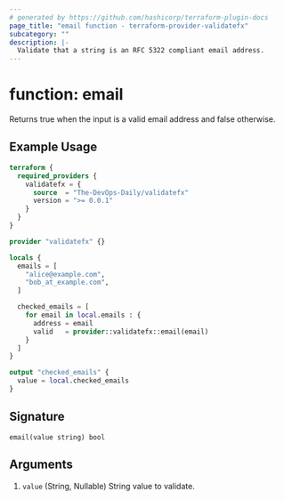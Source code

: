 ```yaml
---
# generated by https://github.com/hashicorp/terraform-plugin-docs
page_title: "email function - terraform-provider-validatefx"
subcategory: ""
description: |-
  Validate that a string is an RFC 5322 compliant email address.
---
```


# function: email

Returns true when the input is a valid email address and false otherwise.

## Example Usage

```terraform
terraform {
  required_providers {
    validatefx = {
      source  = "The-DevOps-Daily/validatefx"
      version = ">= 0.0.1"
    }
  }
}

provider "validatefx" {}

locals {
  emails = [
    "alice@example.com",
    "bob_at_example.com",
  ]

  checked_emails = [
    for email in local.emails : {
      address = email
      valid   = provider::validatefx::email(email)
    }
  ]
}

output "checked_emails" {
  value = local.checked_emails
}
```

## Signature

<!-- signature generated by tfplugindocs -->
```text
email(value string) bool
```

## Arguments

<!-- arguments generated by tfplugindocs -->
1. `value` (String, Nullable) String value to validate.

